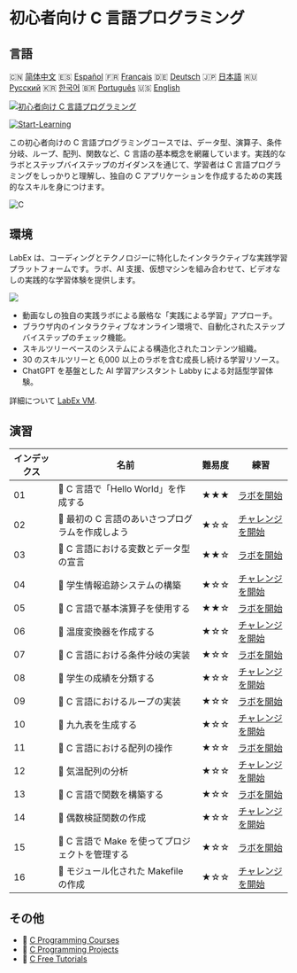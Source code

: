# 初心者向け C 言語プログラミング

## 言語

🇨🇳 [简体中文](README_zh.md) 🇪🇸 [Español](README_es.md) 🇫🇷 [Français](README_fr.md) 🇩🇪 [Deutsch](README_de.md) 🇯🇵 [日本語](README_ja.md) 🇷🇺 [Русский](README_ru.md) 🇰🇷 [한국어](README_ko.md) 🇧🇷 [Português](README_pt.md) 🇺🇸 [English](README.md) 

[![初心者向け C 言語プログラミング](https://cover-creator.labex.io/c-programming-for-beginners.png?lang=ja)](https://labex.io/ja/courses/c-programming-for-beginners)

[![Start-Learning](https://img.shields.io/badge/Start-Learning-whitesmoke?style=for-the-badge)](https://labex.io/ja/courses/c-programming-for-beginners)

この初心者向けの C 言語プログラミングコースでは、データ型、演算子、条件分岐、ループ、配列、関数など、C 言語の基本概念を網羅しています。実践的なラボとステップバイステップのガイダンスを通じて、学習者は C 言語プログラミングをしっかりと理解し、独自の C アプリケーションを作成するための実践的なスキルを身につけます。

![C](https://img.shields.io/badge/C-whitesmoke?style=for-the-badge&logo=c)


## 環境

LabEx は、コーディングとテクノロジーに特化したインタラクティブな実践学習プラットフォームです。ラボ、AI 支援、仮想マシンを組み合わせて、ビデオなしの実践的な学習体験を提供します。

![](https://tutorial-screenshot.getvm.io/images/vm-1725247253.png)

- 動画なしの独自の実践ラボによる厳格な「実践による学習」アプローチ。
- ブラウザ内のインタラクティブなオンライン環境で、自動化されたステップバイステップのチェック機能。
- スキルツリーベースのシステムによる構造化されたコンテンツ組織。
- 30 のスキルツリーと 6,000 以上のラボを含む成長し続ける学習リソース。
- ChatGPT を基盤とした AI 学習アシスタント Labby による対話型学習体験。

詳細について [LabEx VM](https://support.labex.io/using-labex/virtual-machine).

## 演習

|   インデックス | 名前                                             | 難易度   | 練習                                                                                                                        |
|----------------|--------------------------------------------------|----------|-----------------------------------------------------------------------------------------------------------------------------|
|             01 | 📖 C 言語で「Hello World」を作成する             | ★★★      | <a target='_blank' href='https://labex.io/ja/tutorials/c-create-hello-world-in-c-438286'>ラボを開始</a>                     |
|             02 | 🎯 最初の C 言語のあいさつプログラムを作成しよう | ★☆☆      | <a target='_blank' href='https://labex.io/ja/tutorials/c-craft-your-first-c-greeting-438337'>チャレンジを開始</a>           |
|             03 | 📖 C 言語における変数とデータ型の宣言            | ★★☆      | <a target='_blank' href='https://labex.io/ja/tutorials/c-declare-variables-and-data-types-in-c-438287'>ラボを開始</a>       |
|             04 | 🎯 学生情報追跡システムの構築                    | ★☆☆      | <a target='_blank' href='https://labex.io/ja/tutorials/c-build-student-information-tracker-438353'>チャレンジを開始</a>     |
|             05 | 📖 C 言語で基本演算子を使用する                  | ★★☆      | <a target='_blank' href='https://labex.io/ja/tutorials/c-use-basic-operators-in-c-438288'>ラボを開始</a>                    |
|             06 | 🎯 温度変換器を作成する                          | ★☆☆      | <a target='_blank' href='https://labex.io/ja/tutorials/c-create-a-temperature-converter-438383'>チャレンジを開始</a>        |
|             07 | 📖 C 言語における条件分岐の実装                  | ★☆☆      | <a target='_blank' href='https://labex.io/ja/tutorials/c-implement-conditionals-in-c-438331'>ラボを開始</a>                 |
|             08 | 🎯 学生の成績を分類する                          | ★☆☆      | <a target='_blank' href='https://labex.io/ja/tutorials/c-classify-student-grades-438387'>チャレンジを開始</a>               |
|             09 | 📖 C 言語におけるループの実装                    | ★☆☆      | <a target='_blank' href='https://labex.io/ja/tutorials/c-implement-loops-in-c-438332'>ラボを開始</a>                        |
|             10 | 🎯 九九表を生成する                              | ★☆☆      | <a target='_blank' href='https://labex.io/ja/tutorials/c-generate-multiplication-tables-438391'>チャレンジを開始</a>        |
|             11 | 📖 C 言語における配列の操作                      | ★☆☆      | <a target='_blank' href='https://labex.io/ja/tutorials/c-handle-arrays-in-c-438330'>ラボを開始</a>                          |
|             12 | 🎯 気温配列の分析                                | ★☆☆      | <a target='_blank' href='https://labex.io/ja/tutorials/c-analyze-temperature-array-438390'>チャレンジを開始</a>             |
|             13 | 📖 C 言語で関数を構築する                        | ★☆☆      | <a target='_blank' href='https://labex.io/ja/tutorials/c-build-functions-in-c-438329'>ラボを開始</a>                        |
|             14 | 🎯 偶数検証関数の作成                            | ★☆☆      | <a target='_blank' href='https://labex.io/ja/tutorials/c-create-even-number-validator-function-438393'>チャレンジを開始</a> |
|             15 | 📖 C 言語で Make を使ってプロジェクトを管理する  | ★☆☆      | <a target='_blank' href='https://labex.io/ja/tutorials/c-manage-projects-with-make-in-c-438333'>ラボを開始</a>              |
|             16 | 🎯 モジュール化された Makefile の作成            | ★☆☆      | <a target='_blank' href='https://labex.io/ja/tutorials/c-create-a-modular-makefile-438425'>チャレンジを開始</a>             |

## その他

- 🔗 [C Programming Courses](https://github.com/labex-labs/awesome-programming-courses)
- 🔗 [C Programming Projects](https://github.com/labex-labs/awesome-programming-projects)
- 🔗 [C Free Tutorials](https://github.com/labex-labs/c-free-tutorials)

